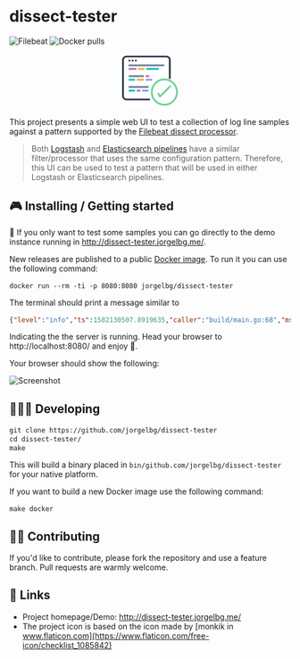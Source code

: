 # dissect-tester

![Filebeat](https://img.shields.io/badge/Beats-7.6.x-blueviolet?style=flat&logo=beats&color=00BFB3)
![Docker pulls](https://badgen.net/docker/pulls/jorgelbg/dissect-tester?icon=docker&color=purple)

<p align="center">
    <img class="center" src="static/logo.svg" width="100" alt="dissect-tester logo"/>
</p>

This project presents a simple web UI to test a collection of log line samples against a pattern
supported by the [Filebeat dissect processor](https://www.elastic.co/guide/en/beats/filebeat/master/dissect.html).

> Both [Logstash](https://www.elastic.co/guide/en/logstash/current/plugins-filters-dissect.html) and
> [Elasticsearch pipelines](https://www.elastic.co/guide/en/elasticsearch/reference/master/dissect-processor.html)
> have a similar filter/processor that uses the same configuration pattern. Therefore, this UI can be
> used to test a pattern that will be used in either Logstash or Elasticsearch pipelines.

## 🎮 Installing / Getting started

🔗 If you only want to test some samples you can go directly to the demo instance running in http://dissect-tester.jorgelbg.me/.

New releases are published to a public [Docker image](https://hub.docker.com/repository/docker/jorgelbg/dissect-tester). To run it you can use the following command:

```shell
docker run --rm -ti -p 8080:8080 jorgelbg/dissect-tester
```

The terminal should print a message similar to
```json
{"level":"info","ts":1582130507.8919635,"caller":"build/main.go:68","msg":"Server is running","port":8080}
```

Indicating the the server is running. Head your browser to http://localhost:8080/ and enjoy 🎉.

Your browser should show the following:

![Screenshot](http://screen.jorgelbg.me/jorgelbg-dropshare/Screen-Shot-2020-02-19-5-43-11.30-PM.png)

## 👨🏻‍💻 Developing

```shell
git clone https://github.com/jorgelbg/dissect-tester
cd dissect-tester/
make
```

This will build a binary placed in `bin/github.com/jorgelbg/dissect-tester` for your native platform.

If you want to build a new Docker image use the following command:

```shell
make docker
```

## 🤚🏻 Contributing

If you'd like to contribute, please fork the repository and use a feature
branch. Pull requests are warmly welcome.

## 🚀 Links

- Project homepage/Demo: http://dissect-tester.jorgelbg.me/
- The project icon is based on the icon made by [monkik in www.flaticon.com](https://www.flaticon.com/free-icon/checklist_1085842)
